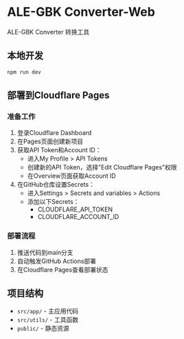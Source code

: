 # ALE-GBK Converter-Web

ALE-GBK Converter 转换工具

## 本地开发

```bash
npm run dev
```

## 部署到Cloudflare Pages

### 准备工作
1. 登录Cloudflare Dashboard
2. 在Pages页面创建新项目
3. 获取API Token和Account ID：
   - 进入My Profile > API Tokens
   - 创建新的API Token，选择"Edit Cloudflare Pages"权限
   - 在Overview页面获取Account ID
4. 在GitHub仓库设置Secrets：
   - 进入Settings > Secrets and variables > Actions
   - 添加以下Secrets：
     - CLOUDFLARE_API_TOKEN
     - CLOUDFLARE_ACCOUNT_ID

### 部署流程
1. 推送代码到main分支
2. 自动触发GitHub Actions部署
3. 在Cloudflare Pages查看部署状态

## 项目结构

- `src/app/` - 主应用代码
- `src/utils/` - 工具函数
- `public/` - 静态资源
